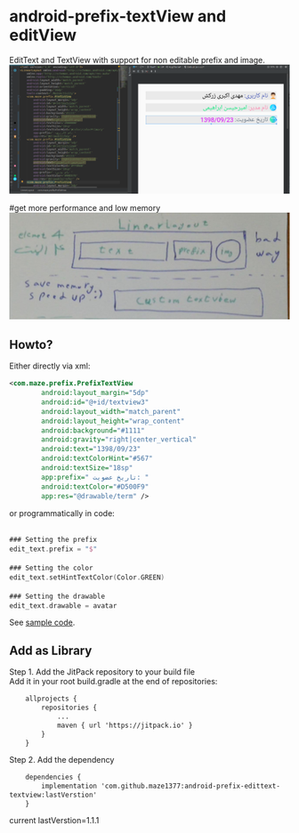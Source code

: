
# android-prefix-textView and editView
EditText and TextView with support for non editable prefix and image.
![Sample Screenshot](https://github.com/maze1377/android-prefix-edittext-textview/raw/master/screenshots/sample.png)

#get more performance and low memory
![Sample Details](https://github.com/maze1377/android-prefix-edittext-textview/raw/master/screenshots/details.jpg)

## Howto?
Either directly via xml:
```xml
<com.maze.prefix.PrefixTextView
        android:layout_margin="5dp"
        android:id="@+id/textview3"
        android:layout_width="match_parent"
        android:layout_height="wrap_content"
        android:background="#1111"
        android:gravity="right|center_vertical"
        android:text="1398/09/23"
        android:textColorHint="#567"
        android:textSize="18sp"
        app:prefix=" تاریخ عضویت: "
        android:textColor="#D500F9"
        app:res="@drawable/term" />
```

or programmatically in code:

```kotlin

### Setting the prefix
edit_text.prefix = "$"

### Setting the color
edit_text.setHintTextColor(Color.GREEN) 

### Setting the drawable
edit_text.drawable = avatar

```
See  [sample code](https://github.com/maze1377/android-prefix-edittext-textview/blob/master/sample/src/main/java/com/maze/sample/MainActivity.kt).

## Add as Library
Step 1. Add the JitPack repository to your build file  
Add it in your root build.gradle at the end of repositories:
```
	allprojects {
		repositories {
			...
			maven { url 'https://jitpack.io' }
		}
	}
```
Step 2. Add the dependency
```
	dependencies {
 		implementation 'com.github.maze1377:android-prefix-edittext-textview:lastVerstion'
	}
```
current lastVerstion=1.1.1


